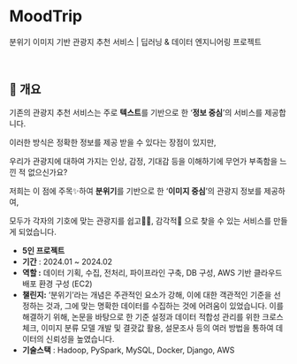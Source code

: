 # MoodTrip
분위기 이미지 기반 관광지 추천 서비스 | 딥러닝 &amp; 데이터 엔지니어링 프로젝트

<br>

## 👀 개요
기존의 관광지 추천 서비스는 주로 **텍스트**를 기반으로 한 ‘**정보 중심**’의 서비스를 제공합니다.

이러한 방식은 정확한 정보를 제공 받을 수 있다는 장점이 있지만, 

우리가 관광지에 대하여 가지는 인상, 감정, 기대감 등을 이해하기에 무언가 부족함을 느낀 적 없으신가요?

저희는 이 점에 주목✨하여 **분위기**를 기반으로 한 ‘**이미지 중심**’의 관광지 정보를 제공하여, 

모두가 각자의 기호에 맞는 관광지를 쉽고🙆‍♀️, 감각적🎡 으로 찾을 수 있는 서비스를 만들게 되었습니다.

- **5인 프로젝트**
- **기간** : 2024.01 ~ 2024.02
- **역할 :** 데이터 기획, 수집, 전처리, 파이프라인 구축, DB 구성, AWS 기반 클라우드 배포 환경 구성 (EC2)
- **챌린지:** ‘분위기’라는 개념은 주관적인 요소가 강해, 이에 대한 객관적인 기준을 선정하는 것과, 그에 맞는 명확한 데이터를 수집하는 것에 어려움이 있었습니다. 이를 해결하기 위해, 논문을 바탕으로 한 기준 설정과 데이터 적합성 관리를 위한 크로스 체크, 이미지 분류 모델 개발 및 결괏값 활용, 설문조사 등의 여러 방법을 통하여 데이터의 신뢰성을 높였습니다.
- **기술스택** : Hadoop, PySpark, MySQL, Docker, Django, AWS
